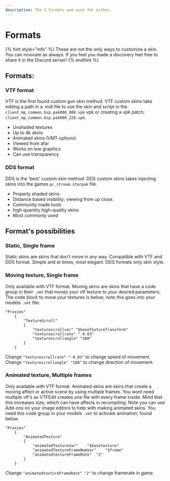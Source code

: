 ```yaml
---
description: The 2 Formats and uses for either.
---
```


# Formats

{% hint style="info" %}
These are not the only ways to customize a skin. You can innovate as always. If you feel you made a discovery feel free to share it in the Discord server!
{% endhint %}

## Formats:

### VTF format

VTF is the first found custom gun skin method. VTF custom skins take editing a path in a .mdl file to use the skin and script in the `client_mp_common.bsp.pak000_000.vpk` vpk or creating a vpk patch; `client_mp_common.bsp.pak000_228.vpk`.&#x20;

* Unshaded textures
* Up to 4k skins
* Animated skins (VMT options)
* Viewed from afar
* Works on low graphics
* Can use transparency

### DDS format

DDS is the 'best' custom skin method. DDS custom skins takes injecting skins into the games `pc_stream.starpak` file.&#x20;

* Properly shaded skins
* Distance based visibility; viewing from up close.&#x20;
* Community made tools
* high quantity high-quality skins
* Most commonly used

## Format's possibilities

### Static, Single frame

Static skins are skins that don't move in any way. Compatible with VTF and DDS format. Simple and at times, most elegant. DDS formats only skin style.

### Moving texture, Single frame

Only available with VTF format. Moving skins are skins that have a code group in their `.vmt` that moves your vtf texture to your desired parameters. The code block to move your textures is below; note this goes into your models `.vmt` file:

```
"Proxies"
    {
        "TextureScroll"
        {
            "texturescrollvar" "$baseTextureTransform"
            "texturescrollrate" "-0.03"
            "texturescrollangle" "180"
        }
    }
```

Change `"texturescrollrate" "-0.03"` to change speed of movement. \
Change `"texturescrollangle" "180"` to change direction of  movement.

### Animated texture, Multiple frames

Only available with VTF format. Animated skins are skins that create a moving affect or active scene by using multiple frames. You wont need multiple vtf's as VTFEdit creates one file with every frame inside. Mind that this increases size; which can have affects in recompiling. Note you can use Add-ons on your image editors to help with making animated skins. You need this code group in your models `.vmt` to activate animation; found below.

```
"Proxies"
    {
        "AnimatedTexture"
        {
            "animatedTextureVar"	"$basetexture"
			"animatedTextureFrameNumVar"	"$frame"
			"animatedtextureFrameRate"	"2"
        }
    }
```

Change `"animatedtextureFrameRate" "2"` to change framerate in game.
